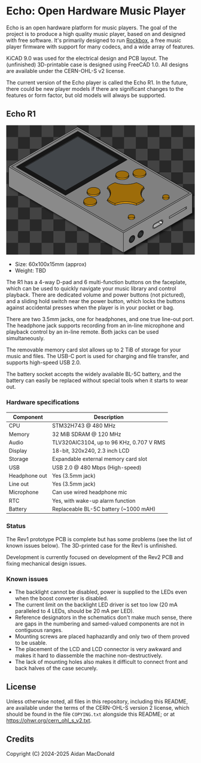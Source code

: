 # Echo: Open Hardware Music Player

Echo is an open hardware platform for music players. The goal of
the project is to produce a high quality music player, based on
and designed with free software. It's primarily designed to run
[Rockbox](https://www.rockbox.org), a free music player firmware
with support for many codecs, and a wide array of features.

KiCAD 9.0 was used for the electrical design and PCB layout.
The (unfinished) 3D-printable case is designed using FreeCAD 1.0.
All designs are available under the CERN-OHL-S v2 license.

The current version of the Echo player is called the Echo R1.
In the future, there could be new player models if there are
significant changes to the features or form factor, but old
models will always be supported.

## Echo R1

![3D render of Echo R1 case](/images/echo-r1.png)

- Size: 60x100x15mm (approx)
- Weight: TBD

The R1 has a 4-way D-pad and 6 multi-function buttons on the
faceplate, which can be used to quickly navigate your music
library and control playback. There are dedicated volume and
power buttons (not pictured), and a sliding hold switch near
the power button, which locks the buttons against accidental
presses when the player is in your pocket or bag.

There are two 3.5mm jacks, one for headphones, and one true
line-out port. The headphone jack supports recording from an
in-line microphone and playback control by an in-line remote.
Both jacks can be used simultaneously.

The removable memory card slot allows up to 2 TiB of storage
for your music and files. The USB-C port is used for charging
and file transfer, and supports high-speed USB 2.0.

The battery socket accepts the widely available BL-5C battery,
and the battery can easily be replaced without special tools
when it starts to wear out.

### Hardware specifications

| Component     | Description                               |
| ------------- | ----------------------------------------- |
| CPU           | STM32H743 @ 480 MHz                       |
| Memory        | 32 MiB SDRAM @ 120 MHz                    |
| Audio         | TLV320AIC3104, up to 96 KHz, 0.707 V RMS  |
| Display       | 18-bit, 320x240, 2.3 inch LCD             |
| Storage       | Expandable external memory card slot      |
| USB           | USB 2.0 @ 480 Mbps (High-speed)           |
| Headphone out | Yes (3.5mm jack)                          |
| Line out      | Yes (3.5mm jack)                          |
| Microphone    | Can use wired headphone mic               |
| RTC           | Yes, with wake-up alarm function          |
| Battery       | Replaceable BL-5C battery (~1000 mAH)     |

### Status

The Rev1 prototype PCB is complete but has some problems (see the
list of known issues below). The 3D-printed case for the Rev1 is
unfinished.

Development is currently focused on development of the Rev2 PCB
and fixing mechanical design issues.

### Known issues

- The backlight cannot be disabled, power is supplied to the LEDs
  even when the boost converter is disabled.
- The current limit on the backlight LED driver is set too low
  (20 mA paralleled to 4 LEDs, should be 20 mA per LED).
- Reference designators in the schematics don't make much sense,
  there are gaps in the numbering and samed-valued components are
  not in contiguous ranges.
- Mounting screws are placed haphazardly and only two of them
  proved to be usable.
- The placement of the LCD and LCD connector is very awkward and
  makes it hard to diassemble the machine non-destructively.
- The lack of mounting holes also makes it difficult to connect
  front and back halves of the case securely.

## License

Unless otherwise noted, all files in this repository, including
this README, are available under the terms of the CERN-OHL-S
version 2 license, which should be found in the file `COPYING.txt`
alongside this README; or at <https://ohwr.org/cern_ohl_s_v2.txt>.

## Credits

Copyright (C) 2024-2025 Aidan MacDonald
